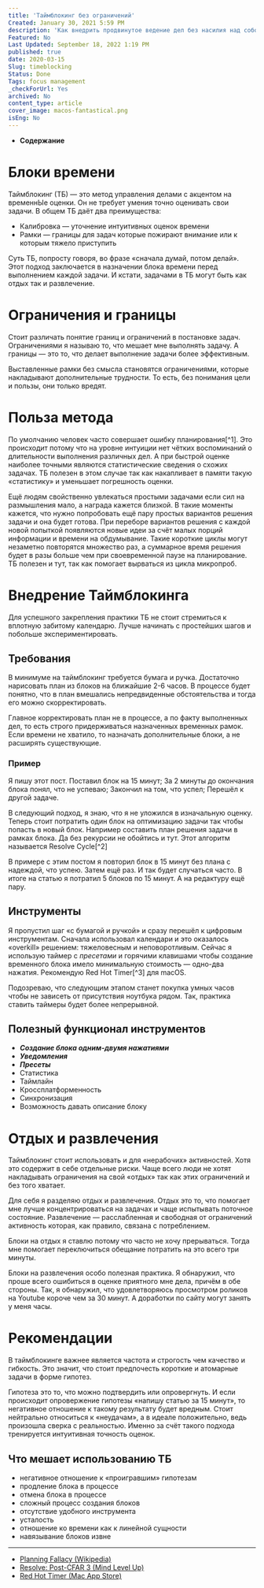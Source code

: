 ```yaml
---
title: 'Таймблокинг без ограничений'
Created: January 30, 2021 5:59 PM
description: 'Как внедрить продвинутое ведение дел без насилия над собой'
Featured: No
Last Updated: September 18, 2022 1:19 PM
published: true
date: 2020-03-15
Slug: timeblocking
Status: Done
Tags: focus management
_checkForUrl: Yes
archived: No
content_type: article
cover_image: macos-fantastical.png
isEng: No
---
```


- **Содержание**

# Блоки времени

Таймблокинг (ТБ) — это метод управления делами с акцентом на временнЫе оценки. Он не требует умения точно оценивать свои задачи. В общем ТБ даёт два преимущества:

- Калибровка — уточнение интуитивных оценок времени
- Рамки — границы для задач которые пожирают внимание или к которым тяжело приступить

Суть ТБ, попросту говоря, во фразе «сначала думай, потом делай». Этот подход заключается в назначении блока времени перед выполнением каждой задачи. И кстати, задачами в ТБ могут быть как отдых так и развлечение.

# Ограничения и границы

Стоит различать понятие границ и ограничений в постановке задач. Ограничениями я называю то, что мешает мне выполнять задачу. А границы — это то, что делает выполнение задачи более эффективным.

Выставленные рамки без смысла становятся ограничениями, которые накладывают дополнительные трудности. То есть, без понимания цели и пользы, они только вредят.

# Польза метода

По умолчанию человек часто совершает ошибку планирования[^1]. Это происходит потому что на уровне интуиции нет чётких воспоминаний о длительности выполнения различных дел. А при быстрой оценке наиболее точными являются статистические сведения о схожих задачах. ТБ полезен в этом случае так как накапливает в памяти такую «статистику» и уменьшает погрешность оценки.

Ещё людям свойственно увлекаться простыми задачами если сил на размышления мало, а награда кажется близкой. В такие моменты кажется, что нужно попробовать ещё пару простых вариантов решения задачи и она будет готова. При переборе вариантов решения с каждой новой попыткой появляются новые идеи за счёт малых порций информации и времени на обдумывание. Такие короткие циклы могут незаметно повторятся множество раз, а суммарное время решения будет в разы больше чем при своевременной паузе на планирование. ТБ полезен и тут, так как помогает вырваться из цикла микропроб.

# Внедрение Таймблокинга

Для успешного закрепления практики ТБ не стоит стремиться к вплотную забитому календарю. Лучше начинать с простейших шагов и побольше экспериментировать.

## Требования

В минимуме на таймблокинг требуется бумага и ручка. Достаточно нарисовать план из блоков на ближайшие 2-6 часов. В процессе будет понятно, что в план вмешались непредвиденные обстоятельства и тогда его можно скорректировать.

Главное корректировать план не в процессе, а по факту выполненных дел, то есть строго придерживаться назначенных временных рамок. Если времени не хватило, то назначать дополнительные блоки, а не расширять существующие.

### Пример

Я пишу этот пост. Поставил блок на 15 минут; За 2 минуты до окончания блока понял, что не успеваю; Закончил на том, что успел; Перешёл к другой задаче.

В следующий подход, я знаю, что я не уложился в изначальную оценку. Теперь стоит потратить один блок на оптимизацию задачи так чтобы попасть в новый блок. Например составить план решения задачи в рамках блока. Да без рекурсии не обойтись и тут. Этот алгоритм называется Resolve Cycle[^2]

В примере с этим постом я повторил блок в 15 минут без плана с надеждой, что успею. Затем ещё раз. И так будет случаться часто. В итоге на статью я потратил 5 блоков по 15 минут. А на редактуру ещё пару.

## Инструменты

Я пропустил шаг «с бумагой и ручкой» и сразу перешёл к цифровым инструментам. Сначала использовал календари и это оказалось «overkill» решением: тяжеловесным и неповоротливым. Сейчас я использую таймер с *_пресетами_* и горячими клавишами чтобы создание временного блока имело минимальную стоимость — одно-два нажатия. Рекомендую Red Hot Timer[^3] для macOS.

Подозреваю, что следующим этапом станет покупка умных часов чтобы не зависеть от присутствия ноутбука рядом. Так, практика ставить таймеры будет более непрерывной.

## Полезный функционал инструментов

- ***Создание блока одним-двумя нажатиями***
- ***Уведомления***
- ***Пресеты***
- Статистика
- Таймлайн
- Кроссплатформенность
- Синхронизация
- Возможность давать описание блоку

# Отдых и развлечения

Таймблокинг стоит использовать и для «нерабочих» активностей. Хотя это содержит в себе отдельные риски. Чаще всего люди не хотят накладывать ограничения на свой «отдых» так как этих ограничений и без того хватает.

Для себя я разделяю отдых и развлечения. Отдых это то, что помогает мне лучше концентрироваться на задачах и чаще испытывать поточное состояние. Развлечение — расслабленная и свободная от ограничений активность которая, как правило, связана с потреблением.

Блоки на отдых я ставлю потому что часто не хочу прерываться. Тогда мне помогает переключиться обещание потратить на это всего три минуты.

Блоки на развлечения особо полезная практика. Я обнаружил, что проше всего ошибиться в оценке приятного мне дела, причём в обе стороны. Так, я обнаружил, что удовлетворяюсь просмотром роликов на Youtube короче чем за 30 минут. А доработки по сайту могут занять у меня часы.

# Рекомендации

В таймблокинге важнее является частота и строгость чем качество и гибкость. Это значит, что стоит предпочесть короткие и атомарные задачи в форме гипотез.

Гипотеза это то, что можно подтвердить или опровергнуть. И если происходит опровержение гипотезы «напишу статью за 15 минут», то негативное отношение к такому результату будет вредным. Стоит нейтрально относиться к «неудачам», а в идеале положительно, ведь произошла сверка с реальностью. Именно за счёт такого подхода тренируется интуитивная точность оценок.

## Что мешает использованию ТБ

- негативное отношение к «проигравшим» гипотезам
- продление блока в процессе
- отмена блока в процессе
- сложный процесс создания блоков
- отсутствие удобного инструмента
- усталость
- отношение ко времени как к линейной сущности
- навязывание блоков извне

---

- [Planning Fallacy (Wikipedia)](https://www.wikiwand.com/en/Planning_fallacy)
- [Resolve: Post-CFAR 3 (Mind Level Up)](https://mindlevelup.wordpress.com/2017/02/20/resolve-post-cfar-3/)
- [Red Hot Timer (Mac App Store)](https://apps.apple.com/us/app/red-hot-timer/id929960914?mt=12)